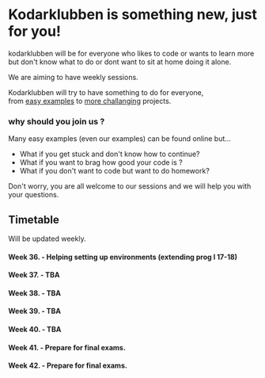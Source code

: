 # Kodarklubben is something new, just for you!

kodarklubben will be for everyone who likes to code or wants to learn more but don't know what to do or dont want to sit at home doing it alone.

We are aiming to have weekly sessions.

Kodarklubben will try to have something to do for everyone,  
from [easy examples](https://github.com/Datateknologerna-vid-Abo-Akademi/gulis-python-exercise/blob/master/INTRODUCTION.md) to [more challanging]() projects.


### why should you join us ?
Many easy examples (even our examples) can be found online but...  
* What if you get stuck and don't know how to continue?  
* What if you want to brag how good your code is ?  
* What if you don't want to code but want to do homework?

Don't worry, you are all welcome to our sessions and we will help you with your questions.


## Timetable
Will be updated weekly.

#### Week 36. - Helping setting up environments (extending prog I 17-18)
#### Week 37. - TBA
#### Week 38. - TBA
#### Week 39. - TBA
#### Week 40. - TBA
#### Week 41. - Prepare for final exams.
#### Week 42. - Prepare for final exams.